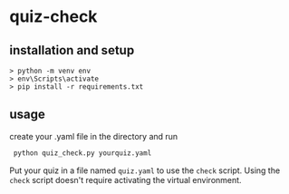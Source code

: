 # quiz-check

## installation and setup
```
> python -m venv env
> env\Scripts\activate
> pip install -r requirements.txt
```

## usage
create your .yaml file in the directory and run

```bash
 python quiz_check.py yourquiz.yaml
 ```


Put your quiz in a file named `quiz.yaml` to use the `check` script. Using the `check` script doesn't require activating the virtual environment.
